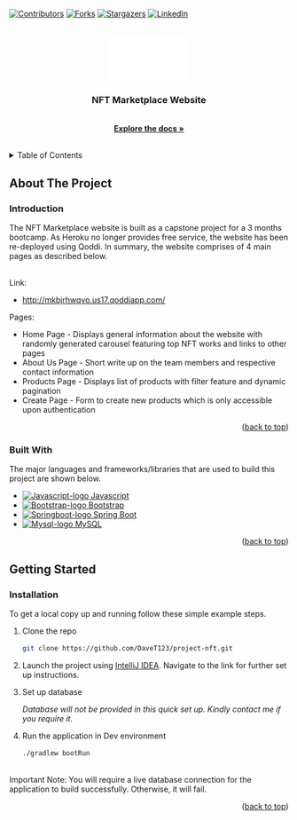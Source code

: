 <a name="readme-top"></a>

<!-- PROJECT SHIELDS -->
<!--
*** I'm using markdown "reference style" links for readability.
*** Reference links are enclosed in brackets [ ] instead of parentheses ( ).
*** See the bottom of this document for the declaration of the reference variables
*** for contributors-url, forks-url, etc. This is an optional, concise syntax you may use.
*** https://www.markdownguide.org/basic-syntax/#reference-style-links
-->
[![Contributors][contributors-shield]][contributors-url]
[![Forks][forks-shield]][forks-url]
[![Stargazers][stars-shield]][stars-url]
[![LinkedIn][linkedin-shield]][linkedin-url]



<!-- PROJECT LOGO -->
<br />
<div align="center">
  <a href="http://mkbjrhwqvo.us17.qoddiapp.com/">
    <img src="https://github.com/DaveT123/project-nft/blob/main/src/main/resources/static/images/brand-logo-white.png" alt="Logo" width="140" height="80">
  </a>

  <h3 align="center">NFT Marketplace Website</h3>

  <p align="center">
    <br />
    <a href="#about-the-project"><strong>Explore the docs »</strong></a>
    <br />
    <br />
  </p>
</div>



<!-- TABLE OF CONTENTS -->
<details>
  <summary>Table of Contents</summary>
  <ol>
    <li>
      <a href="#about-the-project">About The Project</a>
      <ul>
        <li><a href="#introduction">Introduction</a></li>
        <li><a href="#built-with">Built With</a></li>
      </ul>
    </li>
    <li>
      <a href="#getting-started">Getting Started</a>
      <ul>
        <li><a href="#installation">Installation</a></li>
      </ul>
    </li>
  </ol>
</details>



<!-- ABOUT THE PROJECT -->
## About The Project

### Introduction

The NFT Marketplace website is built as a capstone project for a 3 months bootcamp. As Heroku no longer provides free service, 
the website has been re-deployed using Qoddi. In summary, the website comprises of 4 main pages as described below.

<br />
Link: 

* http://mkbjrhwqvo.us17.qoddiapp.com/

Pages:
* Home Page - Displays general information about the website with randomly generated carousel featuring top NFT works and links to other pages
* About Us Page - Short write up on the team members and respective contact information
* Products Page - Displays list of products with filter feature and dynamic pagination
* Create Page - Form to create new products which is only accessible upon authentication

<p align="right">(<a href="#readme-top">back to top</a>)</p>



### Built With

The major languages and frameworks/libraries that are used to build this project are shown below.

* <a href="https://www.javascript.com/">
    <img src="https://cdn-icons-png.flaticon.com/512/5968/5968292.png" alt="Javascript-logo" width="25" height="25"> Javascript
  </a>
* <a href="https://getbootstrap.com">
    <img src="https://cdn-icons-png.flaticon.com/512/5968/5968672.png" alt="Bootstrap-logo" width="25" height="25"> Bootstrap
  </a>
* <a href="https://spring.io/">
    <img src="https://spring.io/img/logos/spring-initializr.svg" alt="Springboot-logo" width="25" height="25"> Spring Boot
  </a>
* <a href="https://www.mysql.com/">
    <img src="https://www.mysql.com/common/logos/logo-mysql-170x115.png" alt="Mysql-logo" width="25" height="25"> MySQL
  </a>

<p align="right">(<a href="#readme-top">back to top</a>)</p>



<!-- GETTING STARTED -->
## Getting Started

### Installation

To get a local copy up and running follow these simple example steps.

1. Clone the repo
   ```sh
   git clone https://github.com/DaveT123/project-nft.git
   ```
2. Launch the project using [IntelliJ IDEA](https://spring.io/guides/gs/intellij-idea/). Navigate to the link for further set up instructions. 

3. Set up database
   
   _Database will not be provided in this quick set up. Kindly contact me if you require it._
   
4. Run the application in Dev environment
   ```sh
   ./gradlew bootRun
   ```

<br />   
Important Note: You will require a live database connection for the application to build successfully. Otherwise, it will fail.

<p align="right">(<a href="#readme-top">back to top</a>)</p>



<!-- MARKDOWN LINKS & IMAGES -->
<!-- https://www.markdownguide.org/basic-syntax/#reference-style-links -->
[contributors-shield]: https://img.shields.io/github/contributors/DaveT123/project-nft.svg?style=for-the-badge
[contributors-url]: https://github.com/DaveT123/project-nft/graphs/contributors
[forks-shield]: https://img.shields.io/github/forks/DaveT123/project-nft.svg?style=for-the-badge
[forks-url]: https://github.com/DaveT123/project-nft/network/members
[stars-shield]: https://img.shields.io/github/stars/DaveT123/project-nft.svg?style=for-the-badge
[stars-url]: https://github.com/DaveT123/project-nft/stargazers
[linkedin-shield]: https://img.shields.io/badge/-LinkedIn-black.svg?style=for-the-badge&logo=linkedin&colorB=555
[linkedin-url]: https://www.linkedin.com/in/dave-tan-a63875237/

[Bootstrap-icon]: https://cdn-icons-png.flaticon.com/512/5968/5968672.png
[Bootstrap-url]: https://getbootstrap.com
[Springboot-icon]: https://spring.io/images/projects/spring-edf462fec682b9d48cf628eaf9e19521.svg
[Springboot-url]: https://spring.io/

